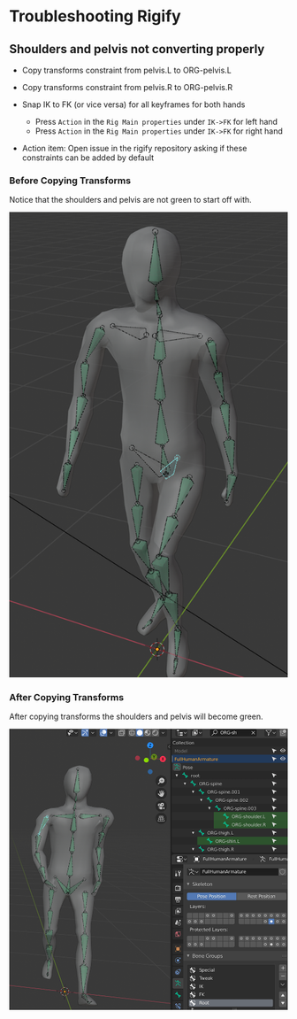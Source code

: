 # Troubleshooting Rigify

## Shoulders and pelvis not converting properly

- Copy transforms constraint from pelvis.L to ORG-pelvis.L
- Copy transforms constraint from pelvis.R to ORG-pelvis.R
- Snap IK to FK (or vice versa) for all keyframes for both hands
  - Press `Action` in the `Rig Main properties` under `IK->FK` for left hand
  - Press `Action` in the `Rig Main properties` under `IK->FK` for right hand

- Action item: Open issue in the rigify repository asking if these constraints can be added by default

### Before Copying Transforms

Notice that the shoulders and pelvis are not green to start off with.

![Before copy transforms](./before-copy-transforms.png)

### After Copying Transforms

After copying transforms the shoulders and pelvis will become green.

![After copy transforms](./after-copy-transforms.png)
